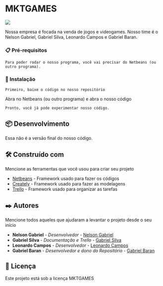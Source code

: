 # MKTGAMES

![](/main/logogo.png)

Nossa empresa é focada na venda de jogos e videogames. 
Nosso time é o Nelson Gabriel, Gabriel Silva, Leonardo Campos e Gabriel Baran.

### 📋 Pré-requisitos
```
Para poder rodar o nosso programa, você vai precisar do Netbeans (ou outro programa).
```

### 🔧 Instalação
```
Primeiro, baixe o código no nosso repositório
```
Abra no Netbeans (ou outro programa) e abra o nosso código
```
Pronto, você já pode experimentar nosso código.
```

## 📦 Desenvolvimento

Essa não é a versão final do nosso código.

## 🛠️ Construído com

Mencione as ferramentas que você usou para criar seu projeto

* [Netbeans](https://netbeans.org/) - Framework usado para fazer os códigos
* [Creately](https://creately.com/) - Framework usado para fazer as modelagens
* [Trello](https://trello.com/pt-BR) - Framework usado para organizar as tarefas

## ✒️ Autores

Mencione todos aqueles que ajudaram a levantar o projeto desde o seu início

* **Nelson Gabriel** - *Desenvolvedor* - [Nelson Gabriel](https://github.com/Hellzz01)
* **Gabriel Silva** - *Documentação e Trello* - [Gabriel Silva](https://github.com/SrgabrielBR100)
* **Leonardo Campos** - *Desenvolvedor* - [Leonardo Campos](https://github.com/leocmps)
* **Gabriel Baran** - *Desenvolvedor e dono do Repositório* - [Gabriel Baran](https://github.com/gabrielbaran)

## 📄 Licença

Este projeto está sob a licença MKTGAMES



